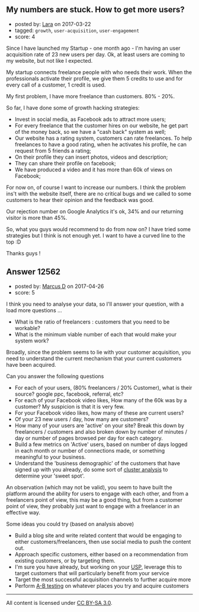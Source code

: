 ## My numbers are stuck. How to get more users?

- posted by: [Lara](https://stackexchange.com/users/1829116/lara) on 2017-03-22
- tagged: `growth`, `user-acquisition`, `user-engagement`
- score: 4

Since I have launched my Startup - one month ago - I'm having an user acquisition rate of 23 new users per day. Ok, at least users are coming to my website, but not like I expected.

My startup connects freelance people with who needs their work. When the professionals activate their profile, we give them 5 credits to use and for every call of a customer, 1 credit is used.

My first problem, I have more freelance than customers. 80% - 20%.

So far, I have done some of growth hacking strategies:

- Invest in social media, as Facebook ads to attract more users;
- For every freelance that the customer hires on our website, he get part of the money back, so we have a "cash back" system as well;
- Our website has a rating system, customers can rate freelances. To help freelances to have a good rating, when he activates his profile, he can request from 5 friends a rating;
- On their profile they can insert photos, videos and description;
- They can share their profile on facebook;
- We have produced a video and it has more than 60k of views on Facebook;

For now on, of course I want to increase our numbers. I think the problem ins't with the website itself, there are no critical bugs and we called to some customers to hear their opinion and the feedback was good.

Our rejection number on Google Analytics it's ok, 34% and our returning visitor is more than 45%. 

So, what you guys would recommend to do from now on? I have tried some strategies but I think is not enough yet. I want to have a curved line to the top :D

Thanks guys ! 


## Answer 12562

- posted by: [Marcus D](https://stackexchange.com/users/258531/marcus-d) on 2017-04-26
- score: 5

<p>I think you need to analyse your data, so I'll answer your question, with a load more questions ...</p>

<ul>
<li>What is the ratio of freelancers : customers that you need to be workable?</li>
<li>What is the minimum viable number of each that would make your system work?</li>
</ul>

<p>Broadly, since the problem seems to lie with your customer acquisition, you need to understand the current mechanism that your current customers have been acquired.</p>

<p>Can you answer the following questions</p>

<ul>
<li>For each of your users, (80% freelancers / 20% Customer), what is their source? google ppc, facebook, referral, etc?</li>
<li>For each of your Facebook video likes, How many of the 60k was by a customer? My suspicion is that it is very few.</li>
<li>For your Facebook video likes, how many of these are current users?</li>
<li>Of your 23 new users / day, how many are customers?</li>
<li>How many of your users are 'active' on your site? Break this down by freelancers / customers and also broken down by number of minutes / day or number of pages browsed per day for each category.</li>
<li>Build a few metrics on 'Active' users, based on number of days logged in each month or number of connections made, or something meaningful to your business.</li>
<li>Understand the 'business demographic' of the customers that have signed up with you already, do some sort of <a href="https://en.wikipedia.org/wiki/Cluster_analysis" rel="noreferrer">cluster analysis</a> to determine your 'sweet spot'.</li>
</ul>

<p>An observation (which may not be valid), you seem to have built the platform around the ability for users to engage with each other, and from a freelancers point of view, this may be a good thing, but from a customer point of view, they probably just want to engage with a freelancer in an effective way.</p>

<p>Some ideas you could try (based on analysis above)</p>

<ul>
<li>Build a blog site and write related content that would be engaging to either customers/freelancers, then use social media to push the content out.</li>
<li>Approach specific customers, either based on a recommendation from existing customers, or by targeting them.</li>
<li>I'm sure you have already, but working on your <a href="https://en.wikipedia.org/wiki/Unique_selling_proposition" rel="noreferrer">USP</a>, leverage this to target customers that will particularly benefit from your service</li>
<li>Target the most successful acquisition channels to further acquire more</li>
<li>Perform <a href="https://en.wikipedia.org/wiki/A/B_testing" rel="noreferrer">A-B testing</a> on whatever places you try and acquire customers</li>
</ul>




---

All content is licensed under [CC BY-SA 3.0](https://creativecommons.org/licenses/by-sa/3.0/).
